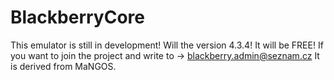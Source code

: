 BlackberryCore
==============

This emulator is still in development! Will the version 4.3.4! It will be FREE! If you want to join the project and write to -> blackberry.admin@seznam.cz
It is derived from MaNGOS.
